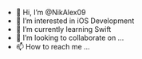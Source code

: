 - 👋 Hi, I’m @NikAlex09
- 👀 I’m interested in iOS Development
- 🌱 I’m currently learning Swift
- 💞️ I’m looking to collaborate on ...
- 📫 How to reach me ...

<!---
NikAlex09/NikAlex09 is a ✨ special ✨ repository because its `README.md` (this file) appears on your GitHub profile.
You can click the Preview link to take a look at your changes.
--->
